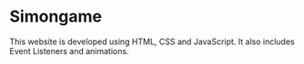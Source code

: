 # Simongame
This website is developed using HTML, CSS and JavaScript. It also includes Event Listeners and animations.
